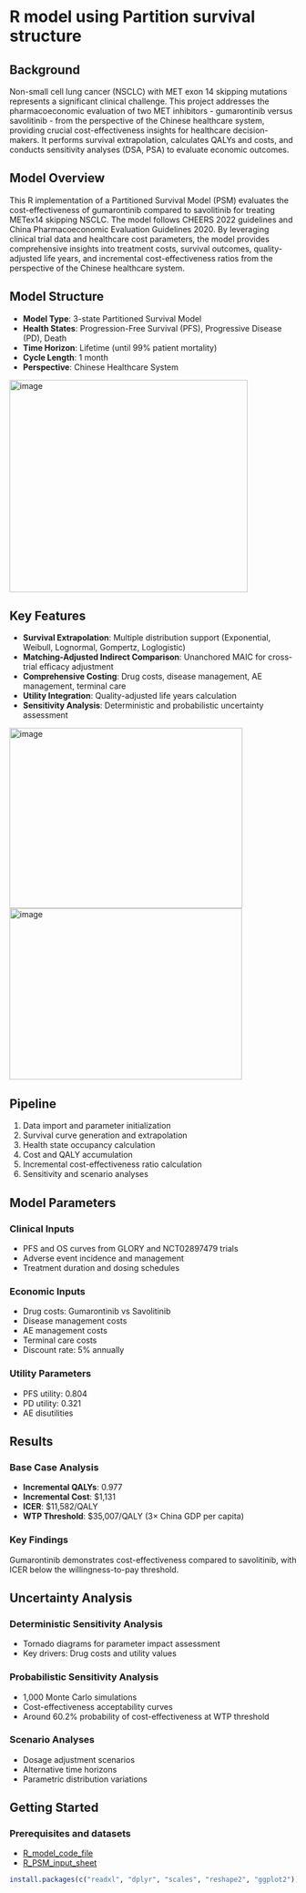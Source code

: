 # R model using Partition survival structure

## Background
Non-small cell lung cancer (NSCLC) with MET exon 14 skipping mutations represents a significant clinical challenge. This project addresses the pharmacoeconomic evaluation of two MET inhibitors - gumarontinib versus savolitinib - from the perspective of the Chinese healthcare system, providing crucial cost-effectiveness insights for healthcare decision-makers. It performs survival extrapolation, calculates QALYs and costs, and conducts sensitivity analyses (DSA, PSA) to evaluate economic outcomes.

## Model Overview
This R implementation of a Partitioned Survival Model (PSM) evaluates the cost-effectiveness of gumarontinib compared to savolitinib for treating METex14 skipping NSCLC. The model follows CHEERS 2022 guidelines and China Pharmacoeconomic Evaluation Guidelines 2020. By leveraging clinical trial data and healthcare cost parameters, the model provides comprehensive insights into treatment costs, survival outcomes, quality-adjusted life years, and incremental cost-effectiveness ratios from the perspective of the Chinese healthcare system.

## Model Structure
- **Model Type**: 3-state Partitioned Survival Model
- **Health States**: Progression-Free Survival (PFS), Progressive Disease (PD), Death
- **Time Horizon**: Lifetime (until 99% patient mortality)
- **Cycle Length**: 1 month
- **Perspective**: Chinese Healthcare System
<img width="418" height="373" alt="image" src="https://github.com/user-attachments/assets/fc0376f9-8759-41fb-b076-cf752f25eddc" />

## Key Features
- **Survival Extrapolation**: Multiple distribution support (Exponential, Weibull, Lognormal, Gompertz, Loglogistic)
- **Matching-Adjusted Indirect Comparison**: Unanchored MAIC for cross-trial efficacy adjustment
- **Comprehensive Costing**: Drug costs, disease management, AE management, terminal care
- **Utility Integration**: Quality-adjusted life years calculation
- **Sensitivity Analysis**: Deterministic and probabilistic uncertainty assessment
<img width="409" height="317" alt="image" src="https://github.com/user-attachments/assets/7219a9b9-bf48-41d2-8601-279dcdf62a5e" />
<img width="408" height="301" alt="image" src="https://github.com/user-attachments/assets/83ee6571-4bc8-4b25-8149-4a8e47158686" />

## Pipeline
1. Data import and parameter initialization
2. Survival curve generation and extrapolation
3. Health state occupancy calculation
4. Cost and QALY accumulation
5. Incremental cost-effectiveness ratio calculation
6. Sensitivity and scenario analyses

## Model Parameters
### Clinical Inputs
- PFS and OS curves from GLORY and NCT02897479 trials
- Adverse event incidence and management
- Treatment duration and dosing schedules

### Economic Inputs
- Drug costs: Gumarontinib vs Savolitinib
- Disease management costs
- AE management costs
- Terminal care costs
- Discount rate: 5% annually

### Utility Parameters
- PFS utility: 0.804
- PD utility: 0.321
- AE disutilities

## Results
### Base Case Analysis
- **Incremental QALYs**: 0.977
- **Incremental Cost**: $1,131
- **ICER**: $11,582/QALY
- **WTP Threshold**: $35,007/QALY (3× China GDP per capita)

### Key Findings
Gumarontinib demonstrates cost-effectiveness compared to savolitinib, with ICER below the willingness-to-pay threshold.

## Uncertainty Analysis
### Deterministic Sensitivity Analysis
- Tornado diagrams for parameter impact assessment
- Key drivers: Drug costs and utility values

### Probabilistic Sensitivity Analysis
- 1,000 Monte Carlo simulations
- Cost-effectiveness acceptability curves
- Around 60.2% probability of cost-effectiveness at WTP threshold

### Scenario Analyses
- Dosage adjustment scenarios
- Alternative time horizons
- Parametric distribution variations

## Getting Started
### Prerequisites and datasets
- <a href="https://https://github.com/Sakshammehta1101/R-model-using-Partition-survival-structure/blob/main/R_PSM_model_codes.R">R_model_code_file</a>
- <a href="https://github.com/Sakshammehta1101/R-model-using-Partition-survival-structure/blob/main/R_PSM_Model_Input_Sheet.xlsx">R_PSM_input_sheet</a>
```r
install.packages(c("readxl", "dplyr", "scales", "reshape2", "ggplot2"))
